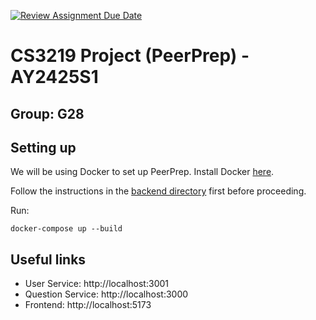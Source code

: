 [![Review Assignment Due Date](https://classroom.github.com/assets/deadline-readme-button-22041afd0340ce965d47ae6ef1cefeee28c7c493a6346c4f15d667ab976d596c.svg)](https://classroom.github.com/a/bzPrOe11)

# CS3219 Project (PeerPrep) - AY2425S1

## Group: G28

## Setting up

We will be using Docker to set up PeerPrep. Install Docker [here](https://docs.docker.com/get-started/get-docker).

Follow the instructions in the [backend directory](./backend/README.md) first before proceeding.

Run: 
```
docker-compose up --build
```

## Useful links

- User Service: http://localhost:3001
- Question Service: http://localhost:3000
- Frontend: http://localhost:5173